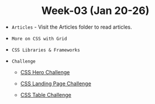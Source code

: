 <h1 align="center">Week-03 (Jan 20-26)</h1>

- `Articles` - Visit the Articles folder to read articles.

- `More on CSS with Grid`
- `CSS Libraries & Frameworks`

- `Challenge`

  - [CSS Hero Challenge](https://jay-govind-kumar.github.io/chai-cohort/Code%20Files%20&%20Challenges/week-03/challenges/CSS%20Hero/)

  - [CSS Landing Page Challenge](https://jay-govind-kumar.github.io/chai-cohort/Code%20Files%20&%20Challenges/week-03/challenges/CSS%20Landing%20Page/)

  - [CSS Table Challenge](https://jay-govind-kumar.github.io/chai-cohort/Code%20Files%20&%20Challenges/week-03/challenges/CSS%20Pricing%20Table/)
